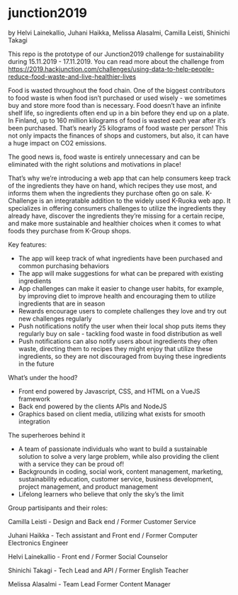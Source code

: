 # junction2019
by Helvi Lainekallio, Juhani Haikka, Melissa Alasalmi, Camilla Leisti, Shinichi Takagi

This repo is the prototype of our Junction2019 challenge for sustainability during 15.11.2019 - 17.11.2019.
You can read more about the challenge  from 
https://2019.hackjunction.com/challenges/using-data-to-help-people-reduce-food-waste-and-live-healthier-lives

Food is wasted throughout the food chain. One of the biggest contributors to food waste is when food isn’t purchased or used wisely - we sometimes buy and store more food than is necessary. Food doesn’t have an infinite shelf life, so ingredients often end up in a bin before they end up on a plate. In Finland, up to 160 million kilograms of food is wasted each year after it’s been purchased. That’s nearly 25 kilograms of food waste per person! This not only impacts the finances of shops and customers, but also, it can have a huge impact on CO2 emissions.

The good news is, food waste is entirely unnecessary and can be eliminated with the right solutions and motivations in place!

That’s why we’re introducing a web app that can help consumers keep track of the ingredients they have on hand, which recipes they use most, and informs them when the ingredients they purchase often go on sale. K-Challenge is an integratable addition to the widely used K-Ruoka web app. It specializes in offering consumers challenges to utilize the ingredients they already have, discover the ingredients they’re missing for a certain recipe, and make more sustainable and healthier choices when it comes to what foods they purchase from K-Group shops.

Key features:

- The app will keep track of what ingredients have been purchased and common purchasing behaviors
- The app will make suggestions for what can be prepared with existing ingredients
- App challenges can make it easier to change user habits, for example, by improving diet to improve health and encouraging them to utilize ingredients that are in season
- Rewards encourage users to complete challenges they love and try out new challenges regularly
- Push notifications notify the user when their local shop puts items they regularly buy on sale - tackling food waste in food distribution as well
- Push notifications can also notify users about ingredients they often waste, directing them to recipes they might enjoy that utilize these ingredients, so they are not discouraged from buying these ingredients in the future

What’s under the hood?

- Front end powered by Javascript, CSS, and HTML on a VueJS framework
- Back end powered by the clients APIs and NodeJS
- Graphics based on client media, utilizing what exists for smooth integration

The superheroes behind it

- A team of passionate individuals who want to build a sustainable solution to solve a very large problem, while also providing the client with a service they can be proud of!
- Backgrounds in coding, social work, content management, marketing, sustainability education, customer service, business development, project management, and product management
- Lifelong learners who believe that only the sky’s the limit



Group partisipants and their roles:

Camilla Leisti - Design and Back end / Former Customer Service

Juhani Haikka - Tech assistant and Front end / Former Computer Electronics Engineer

Helvi Lainekallio - Front end / Former Social Counselor

Shinichi Takagi - Tech Lead and API / Former English Teacher

Melissa Alasalmi - Team Lead Former Content Manager
